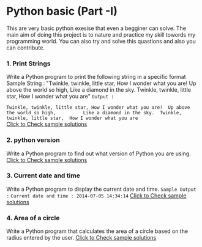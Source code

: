 # Python basic (Part -I)
This are very basic python exesise that even a begginer can solve. The main aim of doing this project is to nature and practice my skill towords my programming world.
You can also try and solve this quastions and also you can contribute.

### 1. Print Strings
Write a Python program to print the following string in a specific format <br>
Sample String : "Twinkle, twinkle, little star, How I wonder what you are! Up above the world so high, Like a diamond in the sky. Twinkle, twinkle, little star, How I wonder what you are" 
`Output :`

``Twinkle, twinkle, little star,
	How I wonder what you are! 
		Up above the world so high,   		
		Like a diamond in the sky. 
Twinkle, twinkle, little star, 
	How I wonder what you are``<br>
[Click to Check sample solutions](https://github.com/castorichy/python-exercises/blob/main/Python-basic-Part-I/1-Print_string.py)	

### 2. python version
Write a Python program to find out what version of Python you are using.\
[Click to Check sample solutions](https://github.com/castorichy/python-exercises/blob/main/Python-basic-Part-I/2-python_version.py)	

### 3. Current date and time
Write a Python program to display the current date and time.
`Sample Output :`
`Current date and time :
2014-07-05 14:34:14`
[Click to Check sample solutions](https://github.com/castorichy/python-exercises/blob/main/Python-basic-Part-I/3-current-date-time.py)

### 4. Area of a circle
Write a Python program that calculates the area of a circle based on the radius entered by the user.
[Click to Check sample solutions](https://github.com/castorichy/python-exercises/blob/main/Python-basic-Part-I/4-Area_of_circle.py)


